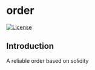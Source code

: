 # order

[![License](https://img.shields.io/badge/License-MIT%20License-blue.svg)](https://opensource.org/licenses/MIT)

## Introduction
A reliable order based on solidity
